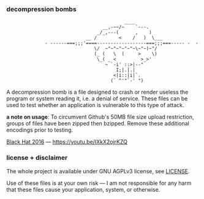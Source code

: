 ### decompression bombs
                                               ____
                                       __,-~~/~    `---.
                                     _/_,---(      ,    )
                                 __ /        <    /   )  \___
                  - ------===;;;'====------------------===;;;===----- -  -
                                    \/  ~"~"~"~"~"~\~"~)~"/
                                    (_ (   \  (     >    \)
                                     \_( _ <         >_>'
                                        ~ `-i' ::>|--"
                                            I;|.|.|
                                           <|i::|i|`.
                                          (` ^'"`-' ")

A decompression bomb is a file designed to crash or render useless the program or system reading it, i.e. a denial of service. These files can be used to test whether an application is vulnerable to this type of attack.

__a note on usage__: To circumvent Github's 50MB file size upload restriction, groups of files have been zipped then bzipped. Remove these additional encodings prior to testing.

[Black Hat 2016](https://www.blackhat.com/us-16/briefings/schedule/index.html#i-came-to-drop-bombs-auditing-the-compression-algorithm-weapon-cache-4317) –– https://youtu.be/IXkX2ojrKZQ

### license + disclaimer

The whole project is available under GNU AGPLv3 license, see [LICENSE](LICENSE).

Use of these files is at your own risk –– I am not responsible for any harm that these files cause your application, system, or otherwise.
